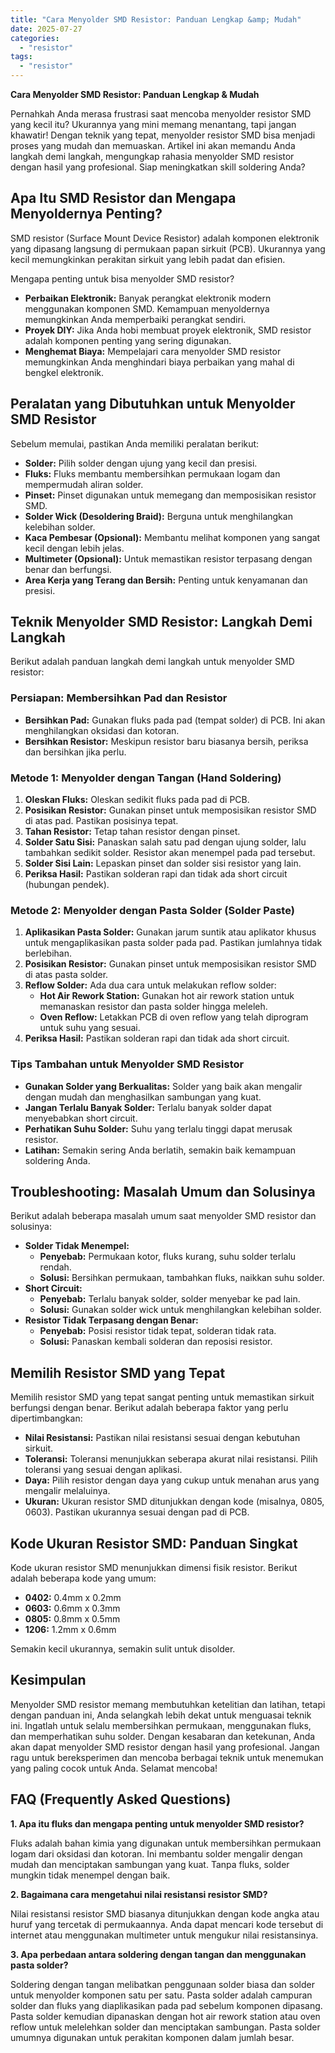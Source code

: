 ```yaml
---
title: "Cara Menyolder SMD Resistor: Panduan Lengkap &amp; Mudah"
date: 2025-07-27
categories: 
  - "resistor"
tags: 
  - "resistor"
---
```


**Cara Menyolder SMD Resistor: Panduan Lengkap & Mudah**

Pernahkah Anda merasa frustrasi saat mencoba menyolder resistor SMD yang kecil itu? Ukurannya yang mini memang menantang, tapi jangan khawatir! Dengan teknik yang tepat, menyolder resistor SMD bisa menjadi proses yang mudah dan memuaskan. Artikel ini akan memandu Anda langkah demi langkah, mengungkap rahasia menyolder SMD resistor dengan hasil yang profesional. Siap meningkatkan skill soldering Anda?

## Apa Itu SMD Resistor dan Mengapa Menyoldernya Penting?

SMD resistor (Surface Mount Device Resistor) adalah komponen elektronik yang dipasang langsung di permukaan papan sirkuit (PCB). Ukurannya yang kecil memungkinkan perakitan sirkuit yang lebih padat dan efisien.

Mengapa penting untuk bisa menyolder SMD resistor?

- **Perbaikan Elektronik:** Banyak perangkat elektronik modern menggunakan komponen SMD. Kemampuan menyoldernya memungkinkan Anda memperbaiki perangkat sendiri.
- **Proyek DIY:** Jika Anda hobi membuat proyek elektronik, SMD resistor adalah komponen penting yang sering digunakan.
- **Menghemat Biaya:** Mempelajari cara menyolder SMD resistor memungkinkan Anda menghindari biaya perbaikan yang mahal di bengkel elektronik.

## Peralatan yang Dibutuhkan untuk Menyolder SMD Resistor

Sebelum memulai, pastikan Anda memiliki peralatan berikut:

- **Solder:** Pilih solder dengan ujung yang kecil dan presisi.
- **Fluks:** Fluks membantu membersihkan permukaan logam dan mempermudah aliran solder.
- **Pinset:** Pinset digunakan untuk memegang dan memposisikan resistor SMD.
- **Solder Wick (Desoldering Braid):** Berguna untuk menghilangkan kelebihan solder.
- **Kaca Pembesar (Opsional):** Membantu melihat komponen yang sangat kecil dengan lebih jelas.
- **Multimeter (Opsional):** Untuk memastikan resistor terpasang dengan benar dan berfungsi.
- **Area Kerja yang Terang dan Bersih:** Penting untuk kenyamanan dan presisi.

## Teknik Menyolder SMD Resistor: Langkah Demi Langkah

Berikut adalah panduan langkah demi langkah untuk menyolder SMD resistor:

### Persiapan: Membersihkan Pad dan Resistor

- **Bersihkan Pad:** Gunakan fluks pada pad (tempat solder) di PCB. Ini akan menghilangkan oksidasi dan kotoran.
- **Bersihkan Resistor:** Meskipun resistor baru biasanya bersih, periksa dan bersihkan jika perlu.

### Metode 1: Menyolder dengan Tangan (Hand Soldering)

1. **Oleskan Fluks:** Oleskan sedikit fluks pada pad di PCB.
2. **Posisikan Resistor:** Gunakan pinset untuk memposisikan resistor SMD di atas pad. Pastikan posisinya tepat.
3. **Tahan Resistor:** Tetap tahan resistor dengan pinset.
4. **Solder Satu Sisi:** Panaskan salah satu pad dengan ujung solder, lalu tambahkan sedikit solder. Resistor akan menempel pada pad tersebut.
5. **Solder Sisi Lain:** Lepaskan pinset dan solder sisi resistor yang lain.
6. **Periksa Hasil:** Pastikan solderan rapi dan tidak ada short circuit (hubungan pendek).

### Metode 2: Menyolder dengan Pasta Solder (Solder Paste)

1. **Aplikasikan Pasta Solder:** Gunakan jarum suntik atau aplikator khusus untuk mengaplikasikan pasta solder pada pad. Pastikan jumlahnya tidak berlebihan.
2. **Posisikan Resistor:** Gunakan pinset untuk memposisikan resistor SMD di atas pasta solder.
3. **Reflow Solder:** Ada dua cara untuk melakukan reflow solder:
    - **Hot Air Rework Station:** Gunakan hot air rework station untuk memanaskan resistor dan pasta solder hingga meleleh.
    - **Oven Reflow:** Letakkan PCB di oven reflow yang telah diprogram untuk suhu yang sesuai.
4. **Periksa Hasil:** Pastikan solderan rapi dan tidak ada short circuit.

### Tips Tambahan untuk Menyolder SMD Resistor

- **Gunakan Solder yang Berkualitas:** Solder yang baik akan mengalir dengan mudah dan menghasilkan sambungan yang kuat.
- **Jangan Terlalu Banyak Solder:** Terlalu banyak solder dapat menyebabkan short circuit.
- **Perhatikan Suhu Solder:** Suhu yang terlalu tinggi dapat merusak resistor.
- **Latihan:** Semakin sering Anda berlatih, semakin baik kemampuan soldering Anda.

## Troubleshooting: Masalah Umum dan Solusinya

Berikut adalah beberapa masalah umum saat menyolder SMD resistor dan solusinya:

- **Solder Tidak Menempel:**
    - **Penyebab:** Permukaan kotor, fluks kurang, suhu solder terlalu rendah.
    - **Solusi:** Bersihkan permukaan, tambahkan fluks, naikkan suhu solder.
- **Short Circuit:**
    - **Penyebab:** Terlalu banyak solder, solder menyebar ke pad lain.
    - **Solusi:** Gunakan solder wick untuk menghilangkan kelebihan solder.
- **Resistor Tidak Terpasang dengan Benar:**
    - **Penyebab:** Posisi resistor tidak tepat, solderan tidak rata.
    - **Solusi:** Panaskan kembali solderan dan reposisi resistor.

## Memilih Resistor SMD yang Tepat

Memilih resistor SMD yang tepat sangat penting untuk memastikan sirkuit berfungsi dengan benar. Berikut adalah beberapa faktor yang perlu dipertimbangkan:

- **Nilai Resistansi:** Pastikan nilai resistansi sesuai dengan kebutuhan sirkuit.
- **Toleransi:** Toleransi menunjukkan seberapa akurat nilai resistansi. Pilih toleransi yang sesuai dengan aplikasi.
- **Daya:** Pilih resistor dengan daya yang cukup untuk menahan arus yang mengalir melaluinya.
- **Ukuran:** Ukuran resistor SMD ditunjukkan dengan kode (misalnya, 0805, 0603). Pastikan ukurannya sesuai dengan pad di PCB.

## Kode Ukuran Resistor SMD: Panduan Singkat

Kode ukuran resistor SMD menunjukkan dimensi fisik resistor. Berikut adalah beberapa kode yang umum:

- **0402:** 0.4mm x 0.2mm
- **0603:** 0.6mm x 0.3mm
- **0805:** 0.8mm x 0.5mm
- **1206:** 1.2mm x 0.6mm

Semakin kecil ukurannya, semakin sulit untuk disolder.

## Kesimpulan

Menyolder SMD resistor memang membutuhkan ketelitian dan latihan, tetapi dengan panduan ini, Anda selangkah lebih dekat untuk menguasai teknik ini. Ingatlah untuk selalu membersihkan permukaan, menggunakan fluks, dan memperhatikan suhu solder. Dengan kesabaran dan ketekunan, Anda akan dapat menyolder SMD resistor dengan hasil yang profesional. Jangan ragu untuk bereksperimen dan mencoba berbagai teknik untuk menemukan yang paling cocok untuk Anda. Selamat mencoba!

## FAQ (Frequently Asked Questions)

**1\. Apa itu fluks dan mengapa penting untuk menyolder SMD resistor?**

Fluks adalah bahan kimia yang digunakan untuk membersihkan permukaan logam dari oksidasi dan kotoran. Ini membantu solder mengalir dengan mudah dan menciptakan sambungan yang kuat. Tanpa fluks, solder mungkin tidak menempel dengan baik.

**2\. Bagaimana cara mengetahui nilai resistansi resistor SMD?**

Nilai resistansi resistor SMD biasanya ditunjukkan dengan kode angka atau huruf yang tercetak di permukaannya. Anda dapat mencari kode tersebut di internet atau menggunakan multimeter untuk mengukur nilai resistansinya.

**3\. Apa perbedaan antara soldering dengan tangan dan menggunakan pasta solder?**

Soldering dengan tangan melibatkan penggunaan solder biasa dan solder untuk menyolder komponen satu per satu. Pasta solder adalah campuran solder dan fluks yang diaplikasikan pada pad sebelum komponen dipasang. Pasta solder kemudian dipanaskan dengan hot air rework station atau oven reflow untuk melelehkan solder dan menciptakan sambungan. Pasta solder umumnya digunakan untuk perakitan komponen dalam jumlah besar.
